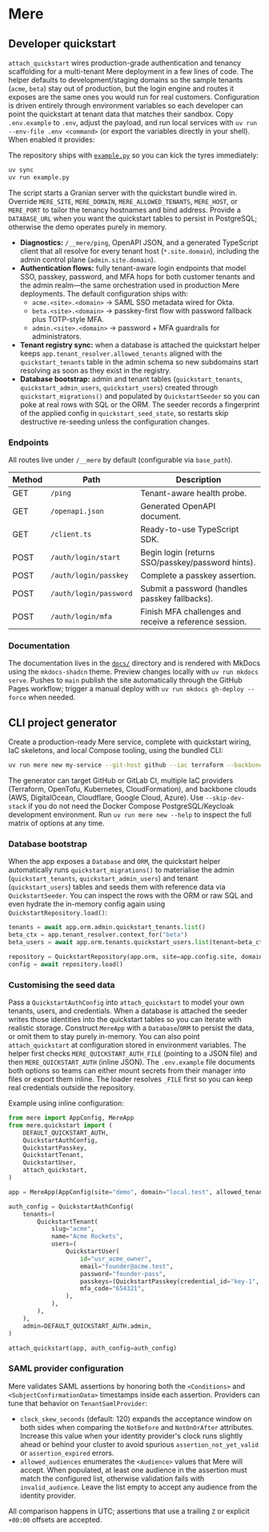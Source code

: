 # Mere

## Developer quickstart

`attach_quickstart` wires production-grade authentication and tenancy scaffolding for a multi-tenant Mere
deployment in a few lines of code. The helper defaults to development/staging domains so the sample tenants
(`acme`, `beta`) stay out of production, but the login engine and routes it exposes are the same ones you would
run for real customers. Configuration is driven entirely through environment variables so each developer can
point the quickstart at tenant data that matches their sandbox. Copy `.env.example` to `.env`, adjust the
payload, and run local services with `uv run --env-file .env <command>` (or export the variables directly in
your shell). When enabled it provides:

The repository ships with [`example.py`](example.py) so you can kick the tyres immediately:

```bash
uv sync
uv run example.py
```

The script starts a Granian server with the quickstart bundle wired in. Override `MERE_SITE`, `MERE_DOMAIN`,
`MERE_ALLOWED_TENANTS`, `MERE_HOST`, or `MERE_PORT` to tailor the tenancy hostnames and bind address. Provide a
`DATABASE_URL` when you want the quickstart tables to persist in PostgreSQL; otherwise the demo operates purely
in memory.

* **Diagnostics:** `/__mere/ping`, OpenAPI JSON, and a generated TypeScript client that all resolve for
  every tenant host (`*.site.domain`), including the admin control plane (`admin.site.domain`).
* **Authentication flows:** fully tenant-aware login endpoints that model SSO, passkey, password, and MFA
  hops for both customer tenants and the admin realm—the same orchestration used in production Mere
  deployments. The default configuration ships with:
  * `acme.<site>.<domain>` → SAML SSO metadata wired for Okta.
  * `beta.<site>.<domain>` → passkey-first flow with password fallback plus TOTP-style MFA.
  * `admin.<site>.<domain>` → password + MFA guardrails for administrators.
* **Tenant registry sync:** when a database is attached the quickstart helper keeps
  `app.tenant_resolver.allowed_tenants` aligned with the `quickstart_tenants` table in the admin schema so new
  subdomains start resolving as soon as they exist in the registry.
* **Database bootstrap:** admin and tenant tables (`quickstart_tenants`, `quickstart_admin_users`,
  `quickstart_users`) created through `quickstart_migrations()` and populated by `QuickstartSeeder` so you
  can poke at real rows with SQL or the ORM. The seeder records a fingerprint of the applied config in
  `quickstart_seed_state`, so restarts skip destructive re-seeding unless the configuration changes.

### Endpoints

All routes live under `/__mere` by default (configurable via `base_path`).

| Method | Path                          | Description                                      |
| ------ | ----------------------------- | ------------------------------------------------ |
| GET    | `/ping`                       | Tenant-aware health probe.                       |
| GET    | `/openapi.json`               | Generated OpenAPI document.                      |
| GET    | `/client.ts`                  | Ready-to-use TypeScript SDK.                     |
| POST   | `/auth/login/start`           | Begin login (returns SSO/passkey/password hints).|
| POST   | `/auth/login/passkey`         | Complete a passkey assertion.                    |
| POST   | `/auth/login/password`        | Submit a password (handles passkey fallbacks).   |
| POST   | `/auth/login/mfa`             | Finish MFA challenges and receive a reference session.|

### Documentation

The documentation lives in the [`docs/`](docs/) directory and is rendered with MkDocs using the
`mkdocs-shadcn` theme. Preview changes locally with `uv run mkdocs serve`. Pushes to `main` publish the
site automatically through the GitHub Pages workflow; trigger a manual deploy with `uv run mkdocs gh-deploy --force`
when needed.

## CLI project generator

Create a production-ready Mere service, complete with quickstart wiring, IaC skeletons, and local
Compose tooling, using the bundled CLI:

```bash
uv run mere new my-service --git-host github --iac terraform --backbone aws
```

The generator can target GitHub or GitLab CI, multiple IaC providers (Terraform, OpenTofu, Kubernetes,
CloudFormation), and backbone clouds (AWS, DigitalOcean, Cloudflare, Google Cloud, Azure). Use
`--skip-dev-stack` if you do not need the Docker Compose PostgreSQL/Keycloak development environment.
Run `uv run mere new --help` to inspect the full matrix of options at any time.

### Database bootstrap

When the app exposes a `Database` and `ORM`, the quickstart helper automatically runs
`quickstart_migrations()` to materialise the admin (`quickstart_tenants`, `quickstart_admin_users`) and
tenant (`quickstart_users`) tables and seeds them with reference data via `QuickstartSeeder`. You can inspect the
rows with the ORM or raw SQL and even hydrate the in-memory config again using `QuickstartRepository.load()`:

```python
tenants = await app.orm.admin.quickstart_tenants.list()
beta_ctx = app.tenant_resolver.context_for("beta")
beta_users = await app.orm.tenants.quickstart_users.list(tenant=beta_ctx)

repository = QuickstartRepository(app.orm, site=app.config.site, domain=app.config.domain)
config = await repository.load()
```

### Customising the seed data

Pass a `QuickstartAuthConfig` into `attach_quickstart` to model your own tenants, users, and credentials.
When a database is attached the seeder writes those identities into the quickstart tables so you can iterate
with realistic storage. Construct `MereApp` with a `Database`/`ORM` to persist the data, or omit them to stay
purely in-memory. You can also point `attach_quickstart` at configuration stored in environment variables. The
helper first checks `MERE_QUICKSTART_AUTH_FILE` (pointing to a JSON file) and then `MERE_QUICKSTART_AUTH`
(inline JSON). The `.env.example` file documents both options so teams can either mount secrets from their
manager into files or export them inline. The loader resolves `_FILE` first so you can keep real credentials
outside the repository.

Example using inline configuration:

```python
from mere import AppConfig, MereApp
from mere.quickstart import (
    DEFAULT_QUICKSTART_AUTH,
    QuickstartAuthConfig,
    QuickstartPasskey,
    QuickstartTenant,
    QuickstartUser,
    attach_quickstart,
)

app = MereApp(AppConfig(site="demo", domain="local.test", allowed_tenants=("acme",)))

auth_config = QuickstartAuthConfig(
    tenants=(
        QuickstartTenant(
            slug="acme",
            name="Acme Rockets",
            users=(
                QuickstartUser(
                    id="usr_acme_owner",
                    email="founder@acme.test",
                    password="founder-pass",
                    passkeys=(QuickstartPasskey(credential_id="key-1", secret="founder-secret"),),
                    mfa_code="654321",
                ),
            ),
        ),
    ),
    admin=DEFAULT_QUICKSTART_AUTH.admin,
)

attach_quickstart(app, auth_config=auth_config)
```

### SAML provider configuration

Mere validates SAML assertions by honoring both the `<Conditions>` and `<SubjectConfirmationData>`
timestamps inside each assertion. Providers can tune that behavior on `TenantSamlProvider`:

* `clock_skew_seconds` (default: 120) expands the acceptance window on both sides when comparing the
  `NotBefore` and `NotOnOrAfter` attributes. Increase this value when your identity provider's clock runs
  slightly ahead or behind your cluster to avoid spurious `assertion_not_yet_valid` or `assertion_expired`
  errors.
* `allowed_audiences` enumerates the `<Audience>` values that Mere will accept. When populated, at least
  one audience in the assertion must match the configured list, otherwise validation fails with
  `invalid_audience`. Leave the list empty to accept any audience from the identity provider.

All comparison happens in UTC; assertions that use a trailing `Z` or explicit `+00:00` offsets are accepted.
